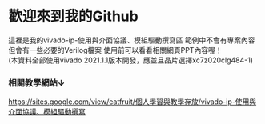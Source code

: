 # 歡迎來到我的Github
這裡是我的vivado-ip-使用與介面協議、模組驅動撰寫區
範例中不會有專案內容
但會有一些必要的Verilog檔案
使用前可以看看相關網頁PPT內容喔！  
(本資料全部使用vivado 2021.1.1版本開發，應並且晶片選擇xc7z020clg484-1)  
### 相關教學網站↓
<https://sites.google.com/view/eatfruit/個人學習與教學存放/vivado-ip-使用與介面協議、模組驅動撰寫>
